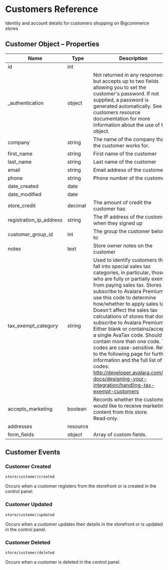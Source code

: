 # <span class="jumptarget"> Customers Reference </span>

Identity and account details for customers shopping on Bigcommerce stores

## <span class="jumptarget"> Customer Object – Properties </span>

| Name | Type | Description |
| --- | --- | --- |
| id | int |
| _authentication | object | Not returned in any responses, but accepts up to two fields allowing you to set the customer's password. If not supplied, a password is generated automatically. See the customers resource documentation for more information about the use of this object. |
| company | string | The name of the company that the customer works for. |
| first_name | string | First name of the customer |
| last_name | string | Last name of the customer |
| email | string | Email address of the customer |
| phone | string | Phone number of the customer |
| date_created | date |
| date_modified | date |
| store_credit | decimal | The amount of credit the customer has |
| registration_ip_address | string | The IP address of the customer when they signed up |
| customer_group_id | int | The group the customer belongs to |
| notes | text | Store owner notes on the customer |
| tax_exempt_category | string | Used to identify customers that fall into special sales tax categories, in particular, those who are fully or partially exempt from paying sales tax. Stores that subscribe to Avalara Premium will use this code to determine how/whether to apply sales tax. Doesn't affect the sales tax calculations of stores that don't subscribe to Avalara Premium. Either blank or contains/accepts a single AvaTax code. Should not contain more than one code. The codes are case-sensitive. Refer to the following page for further information and the full list of codes: http://developer.avalara.com/api-docs/designing-your-integration/handling-tax-exempt-customers |
| accepts_marketing | boolean | Records whether the customer would like to receive marketing content from this store. Read&#x2011;only. |
| addresses | resource | |
| form_fields | object | Array of custom fields. |

## <span class="jumptarget"> Customer Events </span>

### <span class="jumptarget"> Customer Created </span>

`store/customer/created`

Occurs when a customer registers from the storefront or is created in the control panel.

### <span class="jumptarget"> Customer Updated </span>

`store/customer/updated`

Occurs when a customer updates their details in the storefront or is updated in the control panel.

### <span class="jumptarget"> Customer Deleted </span>

`store/customer/deleted`

Occurs when a customer is deleted in the control panel.
